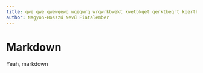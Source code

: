 ```yaml
---
title: qwe qwe qwewqewq wqeqwrq wrqwrkbwekt kwetbkqet qerktbeqrt kqertbkqerb eqrt bqe
author: Nagyon-Hosszú Nevű Fiatalember
---
```


# Markdown

Yeah, markdown